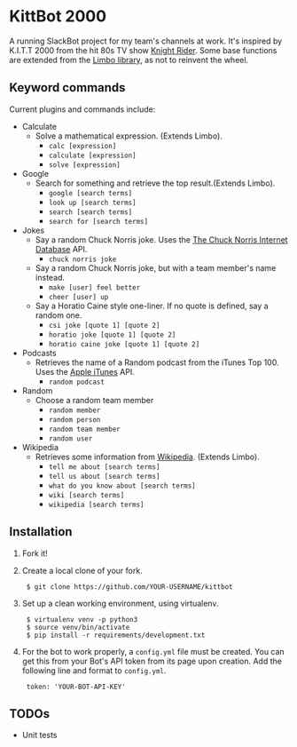 
# KittBot 2000

A running SlackBot project for my team's channels at work. It's inspired by K.I.T.T 2000
from the hit 80s TV show [Knight Rider](https://en.wikipedia.org/wiki/Knight_Rider_(1982_TV_series)).
Some base functions are extended from the [Limbo library](https://github.com/llimllib/limbo), as not to reinvent the wheel. 


## Keyword commands
Current plugins and commands include:


* Calculate
    - Solve a mathematical expression. (Extends Limbo).
        * `calc [expression]`
        * `calculate [expression]`
        * `solve [expression]`
* Google
    - Search for something and retrieve the top result.(Extends Limbo).
        * `google [search terms]` 
        * `look up [search terms]` 
        * `search [search terms]` 
        * `search for [search terms]` 
* Jokes
    - Say a random Chuck Norris joke. Uses the 
    [The Chuck Norris Internet Database](http://api.icndb.com) API.
        * `chuck norris joke` 
    - Say a random Chuck Norris joke, but with a team member's name instead.
        * `make [user] feel better`
        * `cheer [user] up`
    - Say a Horatio Caine style one-liner. If no quote is defined, say a random one.
        * `csi joke [quote 1] [quote 2]`
        * `horatio joke [quote 1] [quote 2]`
        * `horatio caine joke [quote 1] [quote 2]`
* Podcasts
    - Retrieves the name of a Random podcast from the iTunes Top 100. Uses the 
    [Apple iTunes](https://itunes.apple.com/) API.
        * `random podcast` 
* Random
    - Choose a random team member
        * `random member`
        * `random person`
        * `random team member`
        * `random user`
* Wikipedia
    - Retrieves some information from [Wikipedia](https://www.wikipedia.org/). (Extends Limbo).
        * `tell me about [search terms]` 
        * `tell us about [search terms]` 
        * `what do you know about [search terms]` 
        * `wiki [search terms]` 
        * `wikipedia [search terms]`


## Installation

1. Fork it!

2. Create a local clone of your fork.
    
        $ git clone https://github.com/YOUR-USERNAME/kittbot

3. Set up a clean working environment, using virtualenv.

        $ virtualenv venv -p python3
        $ source venv/bin/activate
        $ pip install -r requirements/development.txt
      
4. For the bot to work properly, a `config.yml` file must be created. You can get this from your Bot's API token from its page upon creation. Add the following line and format to `config.yml`.

        token: 'YOUR-BOT-API-KEY'


## TODOs

* Unit tests
